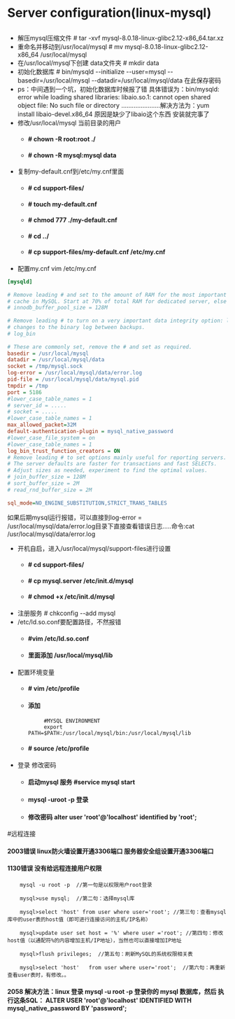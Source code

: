 # Server configuration(linux-mysql)
## 
* 解压mysql压缩文件 #  tar -xvf mysql-8.0.18-linux-glibc2.12-x86_64.tar.xz
* 重命名并移动到/usr/local/mysql   #  mv mysql-8.0.18-linux-glibc2.12-x86_64 /usr/local/mysql
* 在/usr/local/mysql下创建 data文件夹     #  mkdir data
* 初始化数据库 # bin/mysqld --initialize --user=mysql --basedir=/usr/local/mysql --datadir=/usr/local/mysql/data
 在此保存密码
* ps：中间遇到一个坑，初始化数据库时候报了错 具体错误为：bin/mysqld: error while loading shared libraries: libaio.so.1: cannot open shared object file: No such file or directory
  ......................解决方法为：yum install libaio-devel.x86_64   原因是缺少了libaio这个东西 安装就完事了
* 修改/usr/local/mysql 当前目录的用户
    *  ####   #  chown -R root:root ./
    *  ####   # chown -R mysql:mysql data
* 复制my-default.cnf到/etc/my.cnf里面
    *   #### # cd support-files/
    *   #### #  touch my-default.cnf  
    *   #### #  chmod 777 ./my-default.cnf 
    *   #### #  cd ../
    *   #### #  cp support-files/my-default.cnf /etc/my.cnf
* 配置my.cnf   vim /etc/my.cnf
```ini
[mysqld]
 
# Remove leading # and set to the amount of RAM for the most important data
# cache in MySQL. Start at 70% of total RAM for dedicated server, else 10%.
# innodb_buffer_pool_size = 128M
 
# Remove leading # to turn on a very important data integrity option: logging
# changes to the binary log between backups.
# log_bin
 
# These are commonly set, remove the # and set as required.
basedir = /usr/local/mysql
datadir = /usr/local/mysql/data
socket = /tmp/mysql.sock
log-error = /usr/local/mysql/data/error.log
pid-file = /usr/local/mysql/data/mysql.pid
tmpdir = /tmp
port = 5186
#lower_case_table_names = 1
# server_id = .....
# socket = .....
#lower_case_table_names = 1
max_allowed_packet=32M
default-authentication-plugin = mysql_native_password
#lower_case_file_system = on
#lower_case_table_names = 1
log_bin_trust_function_creators = ON
# Remove leading # to set options mainly useful for reporting servers.
# The server defaults are faster for transactions and fast SELECTs.
# Adjust sizes as needed, experiment to find the optimal values.
# join_buffer_size = 128M
# sort_buffer_size = 2M
# read_rnd_buffer_size = 2M 
 
sql_mode=NO_ENGINE_SUBSTITUTION,STRICT_TRANS_TABLES
```
如果后期mysql运行报错，可以直接到log-error = /usr/local/mysql/data/error.log目录下直接查看错误日志.....命令:cat /usr/local/mysql/data/error.log
* 开机自启，进入/usr/local/mysql/support-files进行设置
    * #### # cd support-files/
    * #### # cp mysql.server /etc/init.d/mysql 
    * #### # chmod +x /etc/init.d/mysql
* 注册服务  # chkconfig --add mysql
* /etc/ld.so.conf要配置路径，不然报错  
    * ####  #vim /etc/ld.so.conf
    * ####  里面添加   /usr/local/mysql/lib
* 配置环境变量
    * #### # vim /etc/profile
    * #### 添加 
               #MYSQL ENVIRONMENT
               export PATH=$PATH:/usr/local/mysql/bin:/usr/local/mysql/lib
    * #### # source /etc/profile
* 登录 修改密码
    * #### 启动mysql 服务   #service mysql start
    * #### mysql -uroot -p 登录
    * #### 修改密码   alter user 'root'@'localhost' identified by 'root';
#远程连接
####  2003错误  linux防火墙设置开通3306端口  服务器安全组设置开通3306端口
####  1130错误 没有给远程连接用户权限
        mysql -u root -p  //第一句是以权限用户root登录
        
        mysql>use mysql;  //第二句：选择mysql库
        
        mysql>select 'host' from user where user='root'; //第三句：查看mysql库中的user表的host值（即可进行连接访问的主机/IP名称）
        
        mysql>update user set host = '%' where user ='root'; //第四句：修改host值（以通配符%的内容增加主机/IP地址），当然也可以直接增加IP地址
         
        mysql>flush privileges;  //第五句：刷新MySQL的系统权限相关表
        
        mysql>select 'host'   from user where user='root';  //第六句：再重新查看user表时，有修改。。
####  2058  解决方法：linux 登录 mysql -u root -p 登录你的 mysql 数据库，然后 执行这条SQL： ALTER USER 'root'@'localhost' IDENTIFIED WITH mysql_native_password BY 'password';
          
          